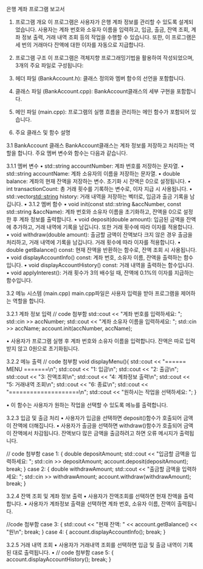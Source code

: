 은행 계좌 프로그램 보고서

1. 프로그램 개요
이 프로그램은 사용자가 은행 계좌 정보를 관리할 수 있도록 설계되었습니다. 사용자는 계좌 번호와 소유자 이름을 입력하고, 입금, 출금, 잔액 조회, 계좌 정보 출력, 거래 내역 조회 등의 작업을 수행할 수 있습니다. 또한, 이 프로그램은 세 번의 거래마다 잔액에 대한 이자를 자동으로 지급합니다.


2. 프로그램 구조
이 프로그램은 객체지향 프로그래밍기법을 활용하여 작성되었으며, 3개의 주요 파일로 구성됩니다:
1. 헤더 파일 (BankAccount.h): 클래스 정의와 멤버 함수의 선언을 포함합니다.
2. 클래스 파일 (BankAccount.cpp): BankAccount클래스의 세부 구현을 포함합니다.
3. 메인 파일 (main.cpp): 프로그램의 실행 흐름을 관리하는 메인 함수가 포함되어 있습니다.


3. 주요 클래스 및 함수 설명

3.1 BankAccount 클래스
BankAccount클래스는 계좌 정보를 저장하고 처리하는 역할을 합니다. 주요 멤버 변수와 함수는 다음과 같습니다.

3.1.1 멤버 변수
• std::string accountNumber: 계좌 번호를 저장하는 문자열.
• std::string accountName: 계좌 소유자의 이름을 저장하는 문자열.
• double balance: 계좌의 현재 잔액을 저장하는 변수. 초기화 시 잔액은 0으로 설정됩니다.
• int transactionCount: 총 거래 횟수를 기록하는 변수로, 이자 지급 시 사용됩니다.
• std::vector<std::string> history: 거래 내역을 저장하는 벡터로, 입금과 출금 기록을 남깁니다.
• 
3.1.2 멤버 함수
• void init(const std::string &accNumber, const std::string &accName): 계좌 번호와 소유자 이름을 초기화하고, 잔액을 0으로 설정한 후 계좌 정보를 출력합니다.
• void deposit(double amount): 입금된 금액을 잔액에 추가하고, 거래 내역에 기록을 남깁니다. 또한 거래 횟수에 따라 이자를 적용합니다.
• void withdraw(double amount): 출금할 금액이 잔액보다 크지 않은 경우 출금을 처리하고, 거래 내역에 기록을 남깁니다. 거래 횟수에 따라 이자를 적용합니다.
• double getBalance() const: 현재 잔액을 반환하는 함수로, 잔액 조회 시 사용됩니다.
• void displayAccountInfo() const: 계좌 번호, 소유자 이름, 잔액을 출력하는 함수입니다.
• void displayAccountHistory() const: 거래 내역을 출력하는 함수입니다.
• void applyInterest(): 거래 횟수가 3의 배수일 때, 잔액에 0.1%의 이자를 지급하는 함수입니다.



3.2 메뉴 시스템 (main.cpp)
main.cpp파일은 사용자 입력을 받아 프로그램을 제어하는 역할을 합니다.

3.2.1 계좌 정보 입력
// code 첨부함
std::cout << "계좌 번호를 입력하세요: ";
std::cin >> accNumber;
std::cout << "계좌 소유자 이름을 입력하세요: ";
std::cin >> accName;
account.init(accNumber, accName);

• 사용자가 프로그램 실행 후 계좌 번호와 소유자 이름을 입력합니다. 잔액은 따로 입력받지 않고 0원으로 초기화됩니다.

3.2.2 메뉴 출력
// code 첨부함
void displayMenu(){
    std::cout << "====== MENU =======\n";
    std::cout << "1: 입금\n";
    std::cout << "2: 출금\n";
    std::cout << "3: 잔액조회\n";
    std::cout << "4: 계좌정보 출력\n";
    std::cout << "5: 거래내역 조회\n";
    std::cout << "6: 종료\n";
    std::cout << "====================\n";
    std::cout << "원하시는 작업을 선택하세요: ";
}

• 이 함수는 사용자가 원하는 작업을 선택할 수 있도록 메뉴를 출력합니다.

3.2.3 입금 및 출금 처리
• 사용자가 입금을 선택하면 deposit()함수가 호출되어 금액이 잔액에 더해집니다.
• 사용자가 출금을 선택하면 withdraw()함수가 호출되어 금액이 잔액에서 차감됩니다. 잔액보다 많은 금액을 출금하려고 하면 오류 메시지가 출력됩니다.

// code 첨부함
case 1: {
    double depositAmount;
    std::cout << "입금할 금액을 입력하세요: ";
    std::cin >> depositAmount;
    account.deposit(depositAmount);
    break;
}
case 2: {
    double withdrawAmount;
    std::cout << "출금할 금액을 입력하세요: ";
    std::cin >> withdrawAmount;
    account.withdraw(withdrawAmount);
    break;
}

3.2.4 잔액 조회 및 계좌 정보 출력
• 사용자가 잔액조회를 선택하면 현재 잔액을 출력합니다.
• 사용자가 계좌정보 출력을 선택하면 계좌 번호, 소유자 이름, 잔액이 출력됩니다.

//code 첨부함
case 3: {
    std::cout << "현재 잔액: " << account.getBalance() << "원\n";
    break;
}
case 4: {
    account.displayAccountInfo();
    break;
}

3.2.5 거래 내역 조회
• 사용자가 거래내역 조회를 선택하면 입금 및 출금 내역이 기록된 대로 출력됩니다.
• 
// code 첨부함
case 5: {
    account.displayAccountHistory();
    break;
}